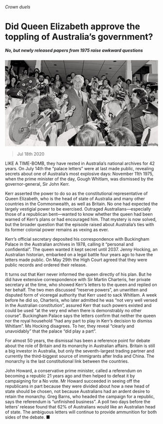 ###### Crown duels

# Did Queen Elizabeth approve the toppling of Australia’s government? 

##### No, but newly released papers from 1975 raise awkward questions 

![image](images/20200718_ASP005.jpg) 

> Jul 18th 2020 

LIKE A TIME-BOMB, they have rested in Australia’s national archives for 42 years. On July 14th the “palace letters” were at last made public, revealing secrets about one of Australia’s most explosive days: November 11th 1975, when the prime minister of the day, Gough Whitlam, was dismissed by the governor-general, Sir John Kerr.

Kerr asserted the power to do so as the constitutional representative of Queen Elizabeth, who is the head of state of Australia and many other countries in the Commonwealth, as well as Britain. No one had expected the largely vestigial power to be exercised. Outraged Australians—especially those of a republican bent—wanted to know whether the queen had been warned of Kerr’s plans or had encouraged him. That mystery is now solved, but the broader question that the episode raised about Australia’s ties with its former colonial power remains as vexing as ever.


Kerr’s official secretary deposited his correspondence with Buckingham Palace in the Australian archives in 1978, calling it “personal and confidential”. The queen wanted it kept secret until 2037. Jenny Hocking, an Australian historian, embarked on a legal battle four years ago to have the letters made public. On May 29th the High Court agreed that they were public records and ordered their release.

It turns out that Kerr never informed the queen directly of his plan. But he did have extensive correspondence with Sir Martin Charteris, her private secretary at the time, who showed Kerr’s letters to the queen and replied on her behalf. The two men discussed “reserve powers”, an unwritten and disputed form of viceregal authority that Kerr used to sack Whitlam. A week before he did so, Charteris, who later admitted he was “not very well versed in the Australian constitution”, assured Kerr that such powers existed and could be used “at the very end when there is demonstrably no other course”. Buckingham Palace says the letters confirm that neither the queen nor the royal household “had any part to play in Kerr’s decision to dismiss Whitlam”. Ms Hocking disagrees. To her, they reveal “clearly and unavoidably” that the palace “did play a part”.

For almost 50 years, the dismissal has been a reference point for debate about the role of Britain and its monarchy in Australian affairs. Britain is still a big investor in Australia, but only the seventh-largest trading partner and currently the third-biggest source of immigrants after India and China. The monarchy is the last constitutional link between the countries.

John Howard, a conservative prime minister, called a referendum on becoming a republic 21 years ago and then helped to defeat it by campaigning for a No vote. Mr Howard succeeded in seeing off the republicans in part because they were divided about how a new head of state should be chosen, not because Australians had an ardent desire to retain the monarchy. Greg Barns, who headed the campaign for a republic, says the referendum is “unfinished business”. A poll two days before the letters’ release found that 62% of Australians would like an Australian head of state. The ambiguous letters will continue to provide ammunition for both sides of the debate. ■

